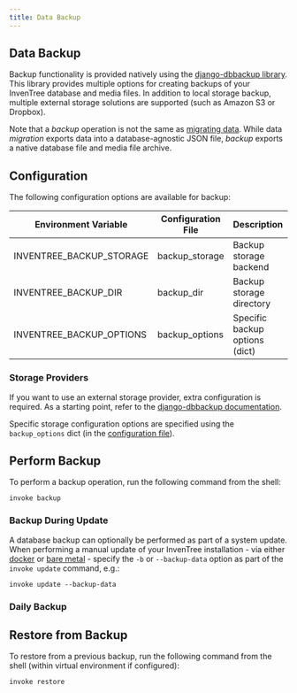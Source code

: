 ```yaml
---
title: Data Backup
---
```


## Data Backup

Backup functionality is provided natively using the [django-dbbackup library](https://django-dbbackup.readthedocs.io/en/master/). This library provides multiple options for creating backups of your InvenTree database and media files. In addition to local storage backup, multiple external storage solutions are supported (such as Amazon S3 or Dropbox).

Note that a *backup* operation is not the same as [migrating data](./migrate.md). While data *migration* exports data into a database-agnostic JSON file, *backup* exports a native database file and media file archive.

## Configuration

The following configuration options are available for backup:

| Environment Variable | Configuration File | Description | Default |
| --- | --- | --- | --- |
| INVENTREE_BACKUP_STORAGE | backup_storage | Backup storage backend | django.core.files.storage.FileSystemStorage |
| INVENTREE_BACKUP_DIR | backup_dir | Backup storage directory | *No default* |
| INVENTREE_BACKUP_OPTIONS | backup_options | Specific backup options (dict) | *No default* |

### Storage Providers

If you want to use an external storage provider, extra configuration is required. As a starting point, refer to the [django-dbbackup documentation](https://django-dbbackup.readthedocs.io/en/master/storage.html).

Specific storage configuration options are specified using the `backup_options` dict (in the [configuration file](./config.md)).

## Perform Backup

To perform a backup operation, run the following command from the shell:

```
invoke backup
```

### Backup During Update

A database backup can optionally be performed as part of a system update. When performing a manual update of your InvenTree installation - via either [docker](./docker.md) or [bare metal](./install.md) - specify the `-b` or `--backup-data` option as part of the `invoke update` command, e.g.:

```
invoke update --backup-data
```

### Daily Backup

## Restore from Backup

To restore from a previous backup, run the following command from the shell (within virtual environment if configured):

```
invoke restore
```